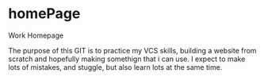 # homePage
Work Homepage

The purpose of this GIT is to practice my VCS skills, building a website from scratch and hopefully making somethign that i can use. I expect to make lots of mistakes, and stuggle, but also learn lots at the same time.
